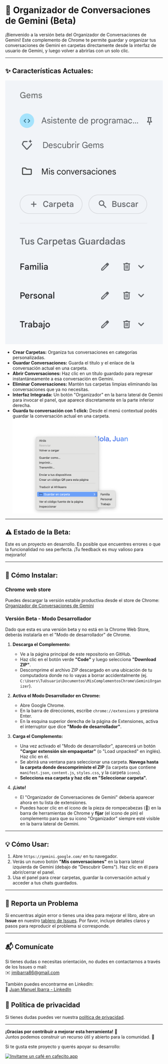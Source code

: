 # 📁 Organizador de Conversaciones de Gemini (Beta)

¡Bienvenido a la versión beta del Organizador de Conversaciones de Gemini! Este complemento de Chrome te permite guardar y organizar tus conversaciones de Gemini en carpetas directamente desde la interfaz de usuario de Gemini, y luego volver a abrirlas con un solo clic.

---

## ✨ **Características Actuales:**

![Captura de pantalla menu contextual](images/main-section.png)

* **Crear Carpetas:** Organiza tus conversaciones en categorías personalizadas.
* **Guardar Conversaciones:** Guarda el título y el enlace de la conversación actual en una carpeta.
* **Abrir Conversaciones:** Haz clic en un título guardado para regresar instantáneamente a esa conversación en Gemini.
* **Eliminar Conversaciones:** Mantén tus carpetas limpias eliminando las conversaciones que ya no necesitas.
* **Interfaz Integrada:** Un botón "Organizador" en la barra lateral de Gemini para invocar el panel, que aparece discretamente en la parte inferior derecha.
* **Guarda tu conversación con 1 click:** Desde el menú contextual podés guardar la conversación actual en una carpeta. ![Captura de pantalla menu contextual](images/context-menu.png)

---

## ⚠️ **Estado de la Beta:**

Este es un proyecto en desarrollo. Es posible que encuentres errores o que la funcionalidad no sea perfecta. ¡Tu feedback es muy valioso para mejorarlo!

---

## 🚀 **Cómo Instalar:**

### Chrome web store

Puedes descargar la versión estable productiva desde el store de Chrome: [Organizador de Conversaciones de Gemini](https://chromewebstore.google.com/detail/gafkcjhjichbmdclinadljhmpaenmpgd?utm_source=item-share-cb)

### Versión Beta - Modo Desarrollador
Dado que esta es una versión beta y no está en la Chrome Web Store, deberás instalarla en el "Modo de desarrollador" de Chrome.

1.  **Descarga el Complemento:**
    * Ve a la página principal de este repositorio en GitHub.
    * Haz clic en el botón verde **"Code"** y luego selecciona **"Download ZIP"**.
    * Descomprime el archivo ZIP descargado en una ubicación de tu computadora donde no lo vayas a borrar accidentalmente (ej. `C:\Users\TuUsuario\Documentos\MisComplementosChrome\GeminiOrganizer`).

2.  **Activa el Modo Desarrollador en Chrome:**
    * Abre Google Chrome.
    * En la barra de direcciones, escribe `chrome://extensions` y presiona Enter.
    * En la esquina superior derecha de la página de Extensiones, activa el interruptor que dice **"Modo de desarrollador"**.

3.  **Carga el Complemento:**
    * Una vez activado el "Modo de desarrollador", aparecerá un botón **"Cargar extensión sin empaquetar"** (o "Load unpacked" en inglés). Haz clic en él.
    * Se abrirá una ventana para seleccionar una carpeta. **Navega hasta la carpeta donde descomprimiste el ZIP** (la carpeta que contiene `manifest.json`, `content.js`, `styles.css`, y la carpeta `icons`).
    * **Selecciona esa carpeta y haz clic en "Seleccionar carpeta".**

4.  **¡Listo!**
    * El "Organizador de Conversaciones de Gemini" debería aparecer ahora en tu lista de extensiones.
    * Puedes hacer clic en el icono de la pieza de rompecabezas (🧩) en la barra de herramientas de Chrome y **fijar** (el icono de pin) el complemento para que su icono "Organizador" siempre esté visible en la barra lateral de Gemini.

---

## 💡 **Cómo Usar:**

1.  Abre `https://gemini.google.com/` en tu navegador.
2.  Verás un nuevo botón **"Mis conversaciones"** en la barra lateral izquierda de Gemini (debajo de "Descubrir Gems"). Haz clic en él para abrir/cerrar el panel.
3.  Usa el panel para crear carpetas, guardar la conversación actual y acceder a tus chats guardados.

---

## 🐞 Reporta un Problema

Si encuentras algún error o tienes una idea para mejorar el libro, abre un **Issue** en nuestro [tablero de Issues](https://github.com/jmibarra/gemini-conversation-folders-addon/issues). Por favor, incluye detalles claros y pasos para reproducir el problema si corresponde.

---

## 📬 Comunícate

Si tienes dudas o necesitas orientación, no dudes en contactarnos a través de los Issues o mail:  
✉️ [jmibarra86@gmail.com](mailto:jmibarra86@gmail.com)

También puedes encontrarme en LinkedIn:  
🔗 [Juan Manuel Ibarra - LinkedIn](https://www.linkedin.com/in/juan-manuel-ibarra-activity/)

## 🔑 Política de privacidad

Si tienes dudas puedes ver nuestra [política de privacidad](https://gist.github.com/jmibarra/cbaef743ac38b6c98e5c115f4f5310ad).

---

**¡Gracias por contribuir a mejorar esta herramienta!** 🌟  
Juntos podemos construir un recurso útil y abierto para la comunidad. 🙌

Si te gusta este proyecto y querés apoyar su desarrollo:

[![Invitame un café en cafecito.app](https://cdn.cafecito.app/imgs/buttons/button_1.svg)](https://cafecito.app/jmibarradev)
